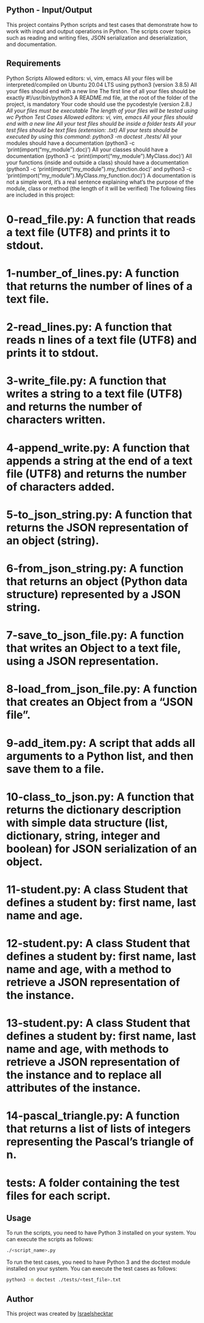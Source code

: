 ## Python - Input/Output
This project contains Python scripts and test cases that demonstrate how to work with input and output operations in Python. The scripts cover topics such as reading and writing files, JSON serialization and deserialization, and documentation.

## Requirements
Python Scripts
Allowed editors: vi, vim, emacs
All your files will be interpreted/compiled on Ubuntu 20.04 LTS using python3 (version 3.8.5)
All your files should end with a new line
The first line of all your files should be exactly #!/usr/bin/python3
A README.md file, at the root of the folder of the project, is mandatory
Your code should use the pycodestyle (version 2.8.*)
All your files must be executable
The length of your files will be tested using wc
Python Test Cases
Allowed editors: vi, vim, emacs
All your files should end with a new line
All your test files should be inside a folder tests
All your test files should be text files (extension: .txt)
All your tests should be executed by using this command: python3 -m doctest ./tests/*
All your modules should have a documentation (python3 -c ‘print(import(“my_module”).doc)’)
All your classes should have a documentation (python3 -c ‘print(import(“my_module”).MyClass.doc)’)
All your functions (inside and outside a class) should have a documentation (python3 -c ‘print(import(“my_module”).my_function.doc)’ and python3 -c ‘print(import(“my_module”).MyClass.my_function.doc)’)
A documentation is not a simple word, it’s a real sentence explaining what’s the purpose of the module, class or method (the length of it will be verified)
The following files are included in this project:

# 0-read_file.py: A function that reads a text file (UTF8) and prints it to stdout.
# 1-number_of_lines.py: A function that returns the number of lines of a text file.
# 2-read_lines.py: A function that reads n lines of a text file (UTF8) and prints it to stdout.
# 3-write_file.py: A function that writes a string to a text file (UTF8) and returns the number of characters written.
# 4-append_write.py: A function that appends a string at the end of a text file (UTF8) and returns the number of characters added.
# 5-to_json_string.py: A function that returns the JSON representation of an object (string).
# 6-from_json_string.py: A function that returns an object (Python data structure) represented by a JSON string.
# 7-save_to_json_file.py: A function that writes an Object to a text file, using a JSON representation.
# 8-load_from_json_file.py: A function that creates an Object from a “JSON file”.
# 9-add_item.py: A script that adds all arguments to a Python list, and then save them to a file.
# 10-class_to_json.py: A function that returns the dictionary description with simple data structure (list, dictionary, string, integer and boolean) for JSON serialization of an object.
# 11-student.py: A class Student that defines a student by: first name, last name and age.
# 12-student.py: A class Student that defines a student by: first name, last name and age, with a method to retrieve a JSON representation of the instance.
# 13-student.py: A class Student that defines a student by: first name, last name and age, with methods to retrieve a JSON representation of the instance and to replace all attributes of the instance.
# 14-pascal_triangle.py: A function that returns a list of lists of integers representing the Pascal’s triangle of n.
# tests: A folder containing the test files for each script.
## Usage
To run the scripts, you need to have Python 3 installed on your system. You can execute the scripts as follows:
```bash
./<script_name>.py
```
To run the test cases, you need to have Python 3 and the doctest module installed on your system. You can execute the test cases as follows:
```bash
python3 -m doctest ./tests/<test_file>.txt
```
## Author
This project was created by [Israelshecktar](https://github.com/Israelshecktar)
